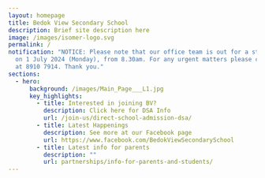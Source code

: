 ```yaml
---
layout: homepage
title: Bedok View Secondary School
description: Brief site description here
image: /images/isomer-logo.svg
permalink: /
notification: "NOTICE: Please note that our office team is out for a staff event
  on 1 July 2024 (Monday), from 8.30am. For any urgent matters please contact us
  at 8910 7914. Thank you."
sections:
  - hero:
      background: /images/Main_Page___L1.jpg
      key_highlights:
        - title: Interested in joining BV?
          description: Click here for DSA Info
          url: /join-us/direct-school-admission-dsa/
        - title: Latest Happenings
          description: See more at our Facebook page
          url: https://www.facebook.com/BedokViewSecondarySchool
        - title: Latest info for parents
          description: ""
          url: partnerships/info-for-parents-and-students/
---
```

